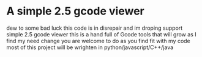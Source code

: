 A simple 2.5 gcode viewer 
===========
dew to some bad luck this code is in disrepair and im droping support
simple 2.5 gcode viewer 
this is a hand full of Gcode tools that will grow as I
find my need change you are welcome to do as you find fit with my code
most of this project will be wrighten in python/javascript/C++/java

